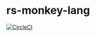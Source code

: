 # rs-monkey-lang

[![CircleCI](https://circleci.com/gh/tsuyoshiwada/rs-monkey-lang.svg?style=svg)](https://circleci.com/gh/tsuyoshiwada/rs-monkey-lang)

